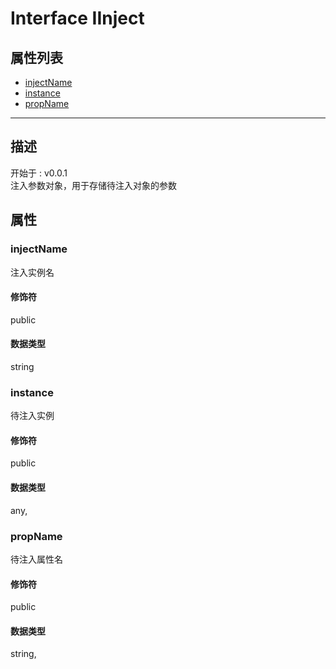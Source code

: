 # Interface IInject
## 属性列表
+ [injectName](#PROP_injectName)
+ [instance](#PROP_instance)
+ [propName](#PROP_propName)
  
---
## 描述
<font class="since">开始于 : v0.0.1</font>  
注入参数对象，用于存储待注入对象的参数  
## 属性
### <a id="PROP_injectName">injectName</a>
注入实例名  
#### 修饰符
<font class="modifier">public</font>  
#### 数据类型
<font class='datatype'>string</font>  
### <a id="PROP_instance">instance</a>
待注入实例  
#### 修饰符
<font class="modifier">public</font>  
#### 数据类型
<font class='datatype'>any,</font>  
### <a id="PROP_propName">propName</a>
待注入属性名  
#### 修饰符
<font class="modifier">public</font>  
#### 数据类型
<font class='datatype'>string,</font>  
